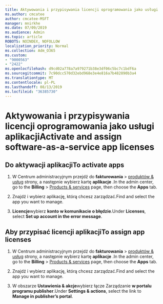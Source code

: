 ```yaml
---
title: Aktywowania i przypisywania licencji oprogramowania jako usługi aplikacji
ms.author: cmcatee
author: cmcatee-MSFT
manager: mnirkhe
ms.date: 07/09/2019
ms.audience: Admin
ms.topic: article
ROBOTS: NOINDEX, NOFOLLOW
localization_priority: Normal
ms.collection: Adm_O365
ms.custom:
- "9000563"
- "2422"
ms.openlocfilehash: d9cd02a778a7a979271b38e3df06c5bc7c1bdf6a
ms.sourcegitcommit: 7c90dcc570d32ebd968e3e4e816a7b482890b3a4
ms.translationtype: MT
ms.contentlocale: pl-PL
ms.lasthandoff: 08/13/2019
ms.locfileid: "36385730"
---
```

# <a name="activate-and-assign-software-as-a-service-app-licenses"></a><span data-ttu-id="af381-102">Aktywowania i przypisywania licencji oprogramowania jako usługi aplikacji</span><span class="sxs-lookup"><span data-stu-id="af381-102">Activate and assign software-as-a-service app licenses</span></span> 

## <a name="to-activate-apps"></a><span data-ttu-id="af381-103">Do aktywacji aplikacji</span><span class="sxs-lookup"><span data-stu-id="af381-103">To activate apps</span></span>

1. <span data-ttu-id="af381-104">W Centrum administracyjnym przejdź do **fakturowania** > [produktów & usług](https://go.microsoft.com/fwlink/p/?linkid=842054) strony, a następnie wybierz kartę **aplikacje** .</span><span class="sxs-lookup"><span data-stu-id="af381-104">In the admin center, go to the **Billing** > [Products & services](https://go.microsoft.com/fwlink/p/?linkid=842054) page, then choose the **Apps** tab.</span></span>

2. <span data-ttu-id="af381-105">Znajdź i wybierz aplikację, którą chcesz zarządzać.</span><span class="sxs-lookup"><span data-stu-id="af381-105">Find and select the app you want to manage.</span></span>

3. <span data-ttu-id="af381-106">**Licencje**wybierz **konto w komunikacie o błędzie**.</span><span class="sxs-lookup"><span data-stu-id="af381-106">Under **Licenses**, select **Set up account in the error message**.</span></span>  

## <a name="to-assign-app-licenses"></a><span data-ttu-id="af381-107">Aby przypisać licencji aplikacji</span><span class="sxs-lookup"><span data-stu-id="af381-107">To assign app licenses</span></span>

1. <span data-ttu-id="af381-108">W Centrum administracyjnym przejdź do **fakturowania** > [produktów & usług](https://go.microsoft.com/fwlink/p/?linkid=842054) strony, a następnie wybierz kartę **aplikacje** .</span><span class="sxs-lookup"><span data-stu-id="af381-108">In the admin center, go to the **Billing** > [Products & services](https://go.microsoft.com/fwlink/p/?linkid=842054) page, then choose the **Apps** tab.</span></span>

2. <span data-ttu-id="af381-109">Znajdź i wybierz aplikację, którą chcesz zarządzać.</span><span class="sxs-lookup"><span data-stu-id="af381-109">Find and select the app you want to manage.</span></span>  

3. <span data-ttu-id="af381-110">W obszarze **Ustawienia & akcje**wybierz łącze Zarządzanie **w portalu programu publisher**.</span><span class="sxs-lookup"><span data-stu-id="af381-110">Under **Settings & actions**, select the link to **Manage in publisher’s portal**.</span></span>